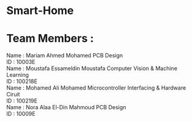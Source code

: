 # Smart-Home

# Team Members :<br>
Name : Mariam Ahmed Mohamed&nbsp;PCB Design <br>
ID : 10003E<br>
Name : Moustafa Essameldin Moustafa&nbsp;Computer Vision & Machine Learning <br>
ID : 100218E<br>
Name : Mohamed Ali Mohamed&nbsp;Microcontroller Interfacing & Hardware Ciruit <br>
ID : 100219E<br>
Name : Nora Alaa El-Din Mahmoud&nbsp;PCB Design<br>
ID : 10009E<br>
